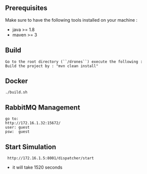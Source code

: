 ## Prerequisites
Make sure to have the following tools installed on your machine : 
- java >= 1.8
- maven >= 3
 
## Build
    Go to the root directory (``/drones``) execute the following :
    Build the project by : "mvn clean install"

## Docker
    ./build.sh

## RabbitMQ Management
    go to: 
    http://172.16.1.32:15672/
    user: guest
    psw:  guest
        
   
## Start Simulation
     http://172.16.1.5:8001/dispatcher/start
- it will take 1520 seconds
